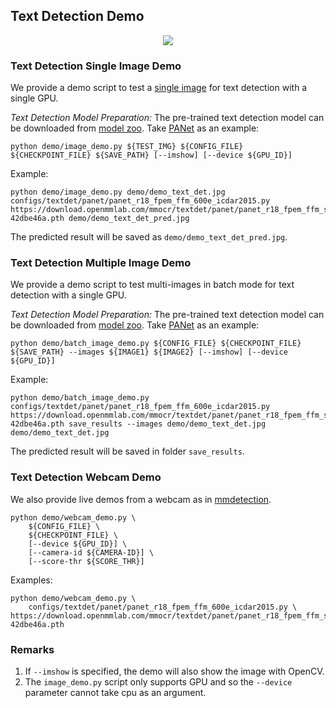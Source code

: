 ## Text Detection Demo

<div align="center">
    <img src="https://github.com/open-mmlab/mmocr/raw/main/demo/resources/demo_text_det_pred.jpg"/><br>

</div>

### Text Detection Single Image Demo

We provide a demo script to test a [single image](/demo/demo_text_det.jpg) for text detection with a single GPU.

*Text Detection Model Preparation:*
The pre-trained text detection model can be downloaded from [model zoo](https://mmocr.readthedocs.io/en/latest/modelzoo.html).
Take [PANet](/configs/textdet/panet/panet_r18_fpem_ffm_600e_icdar2015.py) as an example:

```shell
python demo/image_demo.py ${TEST_IMG} ${CONFIG_FILE} ${CHECKPOINT_FILE} ${SAVE_PATH} [--imshow] [--device ${GPU_ID}]
```

Example:

```shell
python demo/image_demo.py demo/demo_text_det.jpg configs/textdet/panet/panet_r18_fpem_ffm_600e_icdar2015.py https://download.openmmlab.com/mmocr/textdet/panet/panet_r18_fpem_ffm_sbn_600e_icdar2015_20210219-42dbe46a.pth demo/demo_text_det_pred.jpg
```

The predicted result will be saved as `demo/demo_text_det_pred.jpg`.

### Text Detection Multiple Image Demo

We provide a demo script to test multi-images in batch mode for text detection with a single GPU.

*Text Detection Model Preparation:*
The pre-trained text detection model can be downloaded from [model zoo](https://mmocr.readthedocs.io/en/latest/modelzoo.html).
Take [PANet](/configs/textdet/panet/panet_r18_fpem_ffm_600e_icdar2015.py) as an example:

```shell
python demo/batch_image_demo.py ${CONFIG_FILE} ${CHECKPOINT_FILE} ${SAVE_PATH} --images ${IMAGE1} ${IMAGE2} [--imshow] [--device ${GPU_ID}]
```

Example:

```shell
python demo/batch_image_demo.py configs/textdet/panet/panet_r18_fpem_ffm_600e_icdar2015.py https://download.openmmlab.com/mmocr/textdet/panet/panet_r18_fpem_ffm_sbn_600e_icdar2015_20210219-42dbe46a.pth save_results --images demo/demo_text_det.jpg demo/demo_text_det.jpg
```

The predicted result will be saved in folder `save_results`.

### Text Detection Webcam Demo

We also provide live demos from a webcam as in [mmdetection](https://github.com/open-mmlab/mmdetection/blob/a616886bf1e8de325e6906b8c76b6a4924ef5520/docs/1_exist_data_model.md).

```shell
python demo/webcam_demo.py \
    ${CONFIG_FILE} \
    ${CHECKPOINT_FILE} \
    [--device ${GPU_ID}] \
    [--camera-id ${CAMERA-ID}] \
    [--score-thr ${SCORE_THR}]
```

Examples:

```shell
python demo/webcam_demo.py \
    configs/textdet/panet/panet_r18_fpem_ffm_600e_icdar2015.py \ https://download.openmmlab.com/mmocr/textdet/panet/panet_r18_fpem_ffm_sbn_600e_icdar2015_20210219-42dbe46a.pth
```

### Remarks

1. If `--imshow` is specified, the demo will also show the image with OpenCV.
2. The `image_demo.py` script only supports GPU and so the `--device` parameter cannot take cpu as an argument.
